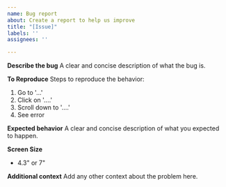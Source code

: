```yaml
---
name: Bug report
about: Create a report to help us improve
title: "[Issue]"
labels: ''
assignees: ''

---
```


**Describe the bug**
A clear and concise description of what the bug is.

**To Reproduce**
Steps to reproduce the behavior:
1. Go to '...'
2. Click on '....'
3. Scroll down to '....'
4. See error

**Expected behavior**
A clear and concise description of what you expected to happen.

**Screen Size**
- 4.3" or 7"

**Additional context**
Add any other context about the problem here.
